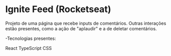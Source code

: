 # Ignite Feed (Rocketseat)

Projeto de uma página que recebe inputs de comentários. Outras interações estão presentes, como a ação de "aplaudir" e a de deletar comentários.

-Tecnologias presentes:

React
TypeScript
CSS
